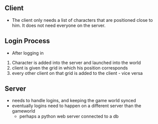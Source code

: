Client
----

- The client only needs a list of characters that are positioned close to him. It does not need everyone
on the server.


Login Process
--
- After logging in
1. Character is added into the server and launched into the world
2. client is given the grid in which his position corresponds
3. every other client on that grid is added to the client - vice versa


Server
----

- needs to handle logins, and keeping the game world synced
- eventually logins need to happen on a different server than the gameworld
    - perhaps a python web server connected to a db
